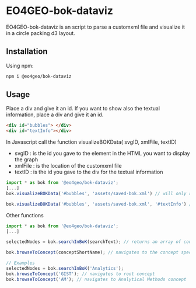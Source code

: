 # EO4GEO-bok-dataviz

EO4GEO-bok-dataviz is an script to parse a customxml file and visualize it in a circle packing d3 layout.

## Installation

Using npm: 

```bash
npm i @eo4geo/bok-dataviz
```

## Usage

Place a div and give it an id.
If you want to show also the textual information, place a div and give it an id.

```html
<div id="bubbles"> </div>
<div id="textInfo"></div>
```

In Javascript call the function visualizeBOKData( svgID, xmlFile, textID)

- svgID : is the id you gave to the element in the HTML you want to display the graph
- xmlFile : is the location of the customxml file 
- textID : is the id you gave to the div for the textual information


```javascript
import * as bok from '@eo4geo/bok-dataviz';
[...]
bok.visualizeBOKData('#bubbles', 'assets/saved-bok.xml') // will only render the graphical view

bok.visualizeBOKData('#bubbles', 'assets/saved-bok.xml', '#textInfo') // will render the graphical view and the textual view

```

Other functions

```javascript
import * as bok from '@eo4geo/bok-dataviz';
[...]

selectedNodes = bok.searchInBoK(searchText); // returns an array of concepts matching the searchText string

bok.browseToConcept(conceptShortName); // navigates to the concept specified

// Examples
selectedNodes = bok.searchInBoK('Analytics');
bok.browseToConcept('GIST'); // navigates to root concept
bok.browseToConcept('AM'); // navigates to Analytical Methods concept

```


